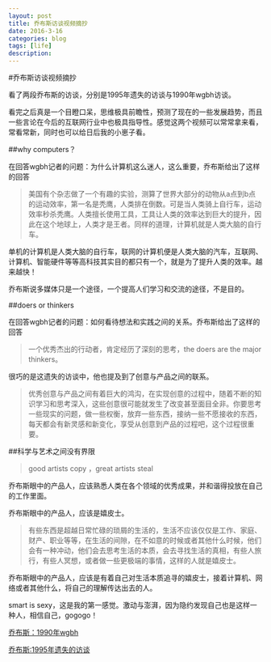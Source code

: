 ```yaml
---
layout: post
title: 乔布斯访谈视频摘抄
date: 2016-3-16
categories: blog
tags: [life]
description:
---
```

#乔布斯访谈视频摘抄

看了两段乔布斯的访谈，分别是1995年遗失的访谈与1990年wgbh访谈。

看完之后真是一个目瞪口呆，思维极具前瞻性，预测了现在的一些发展趋势，而且一些言论在今后的互联网行业中也极具指导性。感觉这两个视频可以常常拿来看，常看常新，同时也可以给日后我的小崽子看。


##why computers？

在回答wgbh记者的问题：为什么计算机这么迷人，这么重要，乔布斯给出了这样的回答

>美国有个杂志做了一个有趣的实验，测算了世界大部分的动物从a点到b点的运动效率，第一名是秃鹰，人类排在倒数。可是当人类骑上自行车，运动效率秒杀秃鹰。人类擅长使用工具，工具让人类的效率达到巨大的提升，因此在这个地球上，人类才是王者。同样的道理，计算机就是人类大脑的自行车。


单机的计算机是人类大脑的自行车，联网的计算机便是人类大脑的汽车，互联网、计算机、智能硬件等等高科技其实目的都只有一个，就是为了提升人类的效率。越来越快！

乔布斯说多媒体只是一个途径，一个提高人们学习和交流的途径，不是目的。

##doers or thinkers

在回答wgbh记者的问题：如何看待想法和实践之间的关系。乔布斯给出了这样的回答

>一个优秀杰出的行动者，肯定经历了深刻的思考，the doers are the major thinkers。

很巧的是这遗失的访谈中，他也提及到了创意与产品之间的联系。

>优秀创意与产品之间有着巨大的鸿沟，在实现创意的过程中，随着不断的知识学习和思考深入，这些创意很可能就发生了改变甚至面目全非。你要思考一些现实的问题，做一些权衡，放弃一些东西，接纳一些不愿接收的东西，每天都会有新灵感和新变化，享受从创意到产品的过程吧，这个过程很重要。


##科学与艺术之间没有界限

>good artists copy ，great artists steal

乔布斯眼中的产品人，应该熟悉人类在各个领域的优秀成果，并和谐得投放在自己的工作里面。

乔布斯眼中的产品人，应该是嬉皮士。

>有些东西是超越日常忙碌的琐屑的生活的，生活不应该仅仅是工作、家庭、财产、职业等等，在生活的间隙，在不如意的时候或者其他什么时候，他们会有一种冲动，他们会去思考生活的本质，会去寻找生活的真相，有些人旅行，有些人冥想，或者做一些更极端的事情，这样的人就是嬉皮士。

乔布斯眼中的产品人，应该是有着自己对生活本质追寻的嬉皮士，接着计算机、网络或者其他什么，将自己的理解传达出去的人。



smart is sexy，这是我的第一感觉。激动与澎湃，因为隐约发现自己也是这样一种人，相信自己，gogogo！

[乔布斯：1990年wgbh](http://open.163.com/movie/2014/9/7/9/MA73JPR28_MA73KRD79.html)

[乔布斯:1995年遗失的访谈](http://open.163.com/movie/2013/5/N/R/M8TBJIK7D_M8TBLIINR.html)


